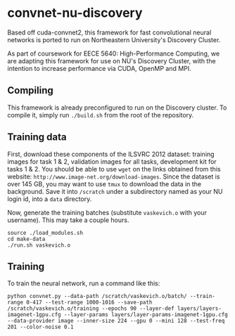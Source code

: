 convnet-nu-discovery
====================
Based off cuda-convnet2, this framework for fast convolutional neural networks
is ported to run on Northeastern University's Discovery Cluster.

As part of coursework for EECE 5640: High-Performance Computing, we are adapting
this framework for use on NU's Discovery Cluster, with the intention to increase
performance via CUDA, OpenMP and MPI.

Compiling
---------
This framework is already preconfigured to run on the Discovery cluster. To
compile it, simply run `./build.sh` from the root of the repository.

Training data
-------------
First, download these components of the ILSVRC 2012 dataset: training images for
task 1 & 2, validation images for all tasks, development kit for tasks 1 & 2.
You should be able to use `wget` on the links obtained from this website:
`http://www.image-net.org/download-images`. Since the dataset is over 145 GB,
you may want to use `tmux` to download the data in the background. Save it into
`/scratch` under a subdirectory named as your NU login id, into a `data`
directory.

Now, generate the training batches (substitute `vaskevich.o` with your
username). This may take a couple hours.

    source ./load_modules.sh
    cd make-data
    ./run.sh vaskevich.o

Training
--------
To train the neural network, run a command like this:

    python convnet.py --data-path /scratch/vaskevich.o/batch/ --train-range 0-417 --test-range 1000-1016 --save-path /scratch/vaskevich.o/training --epochs 90 --layer-def layers/layers-imagenet-1gpu.cfg --layer-params layers/layer-params-imagenet-1gpu.cfg --data-provider image --inner-size 224 --gpu 0 --mini 128 --test-freq 201 --color-noise 0.1

